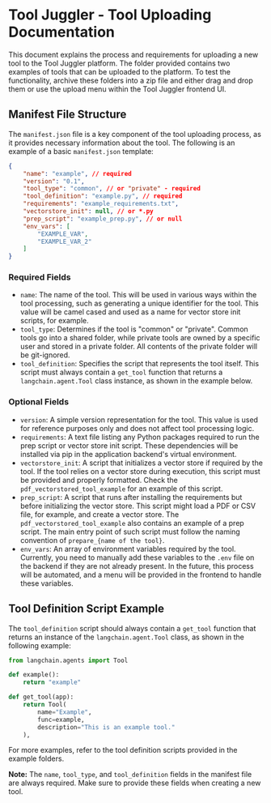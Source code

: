 # Tool Juggler - Tool Uploading Documentation

This document explains the process and requirements for uploading a new tool to the Tool Juggler platform. The folder provided contains two examples of tools that can be uploaded to the platform. To test the functionality, archive these folders into a zip file and either drag and drop them or use the upload menu within the Tool Juggler frontend UI.

## Manifest File Structure

The `manifest.json` file is a key component of the tool uploading process, as it provides necessary information about the tool. The following is an example of a basic `manifest.json` template:

```json
{
    "name": "example", // required
    "version": "0.1",
    "tool_type": "common", // or "private" - required
    "tool_definition": "example.py", // required
    "requirements": "example_requirements.txt",
    "vectorstore_init": null, // or *.py
    "prep_script": "example_prep.py", // or null
    "env_vars": [
        "EXAMPLE_VAR",
        "EXAMPLE_VAR_2"
    ]
}
```

### Required Fields

- `name`: The name of the tool. This will be used in various ways within the tool processing, such as generating a unique identifier for the tool. This value will be camel cased and used as a name for vector store init scripts, for example.
- `tool_type`: Determines if the tool is "common" or "private". Common tools go into a shared folder, while private tools are owned by a specific user and stored in a private folder. All contents of the private folder will be git-ignored.
- `tool_definition`: Specifies the script that represents the tool itself. This script must always contain a `get_tool` function that returns a `langchain.agent.Tool` class instance, as shown in the example below.

### Optional Fields

- `version`: A simple version representation for the tool. This value is used for reference purposes only and does not affect tool processing logic.
- `requirements`: A text file listing any Python packages required to run the prep script or vector store init script. These dependencies will be installed via pip in the application backend's virtual environment.
- `vectorstore_init`: A script that initializes a vector store if required by the tool. If the tool relies on a vector store during execution, this script must be provided and properly formatted. Check the `pdf_vectorstored_tool_example` for an example of this script.
- `prep_script`: A script that runs after installing the requirements but before initializing the vector store. This script might load a PDF or CSV file, for example, and create a vector store. The `pdf_vectorstored_tool_example` also contains an example of a prep script. The main entry point of such script must follow the naming convention of `prepare_{name of the tool}`.
- `env_vars`: An array of environment variables required by the tool. Currently, you need to manually add these variables to the `.env` file on the backend if they are not already present. In the future, this process will be automated, and a menu will be provided in the frontend to handle these variables.

## Tool Definition Script Example

The `tool_definition` script should always contain a `get_tool` function that returns an instance of the `langchain.agent.Tool` class, as shown in the following example:

```python
from langchain.agents import Tool

def example():
    return "example"

def get_tool(app):
    return Tool(
        name="Example",
        func=example,
        description="This is an example tool."
    ),
```

For more examples, refer to the tool definition scripts provided in the example folders.

**Note:** The `name`, `tool_type`, and `tool_definition` fields in the manifest file are always required. Make sure to provide these fields when creating a new tool.